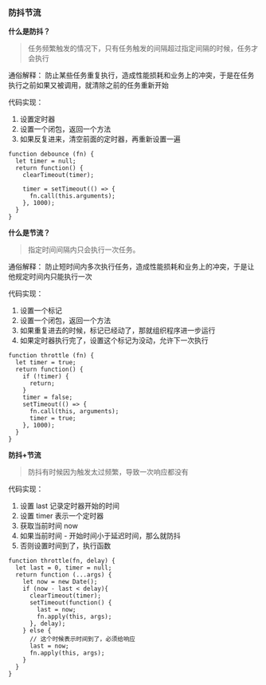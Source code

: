 ### 防抖节流  

**什么是防抖？**

> 任务频繁触发的情况下，只有任务触发的间隔超过指定间隔的时候，任务才会执行  

通俗解释： 防止某些任务重复执行，造成性能损耗和业务上的冲突，于是在任务执行之前如果又被调用，就清除之前的任务重新开始

代码实现：
1. 设置定时器
2. 设置一个闭包，返回一个方法
3. 如果反复进来，清空前面的定时器，再重新设置一遍

```
function debounce (fn) {
  let timer = null;
  return function() {
    clearTimeout(timer);

    timer = setTimeout(() => {
      fn.call(this.arguments);
    }, 1000);
  }
}
```
  

**什么是节流？**  

> 指定时间间隔内只会执行一次任务。  

通俗解释： 防止短时间内多次执行任务，造成性能损耗和业务上的冲突，于是让他规定时间内只能执行一次

代码实现：  
1. 设置一个标记
2. 设置一个闭包，返回一个方法
3. 如果重复进去的时候，标记已经动了，那就组织程序进一步运行
4. 如果定时器执行完了，设置这个标记为没动，允许下一次执行

```
function throttle (fn) {
  let timer = true;
  return function() {
    if (!timer) {
      return;
    }
    timer = false;
    setTimeout(() => {
      fn.call(this, arguments);
      timer = true;
    }, 1000);
  }
}
```
  
**防抖+节流** 

> 防抖有时候因为触发太过频繁，导致一次响应都没有

代码实现：
1. 设置 last 记录定时器开始的时间
2. 设置 timer 表示一个定时器
3. 获取当前时间 now
4. 如果当前时间 - 开始时间小于延迟时间，那么就防抖
5. 否则设置时间到了，执行函数

```
function throttle(fn, delay) {
  let last = 0, timer = null;
  return function (...args) {
    let now = new Date();
    if (now - last < delay){
      clearTimeout(timer);
      setTimeout(function() {
        last = now;
        fn.apply(this, args);
      }, delay);
    } else {
      // 这个时候表示时间到了，必须给响应
      last = now;
      fn.apply(this, args);
    }
  }
}
```